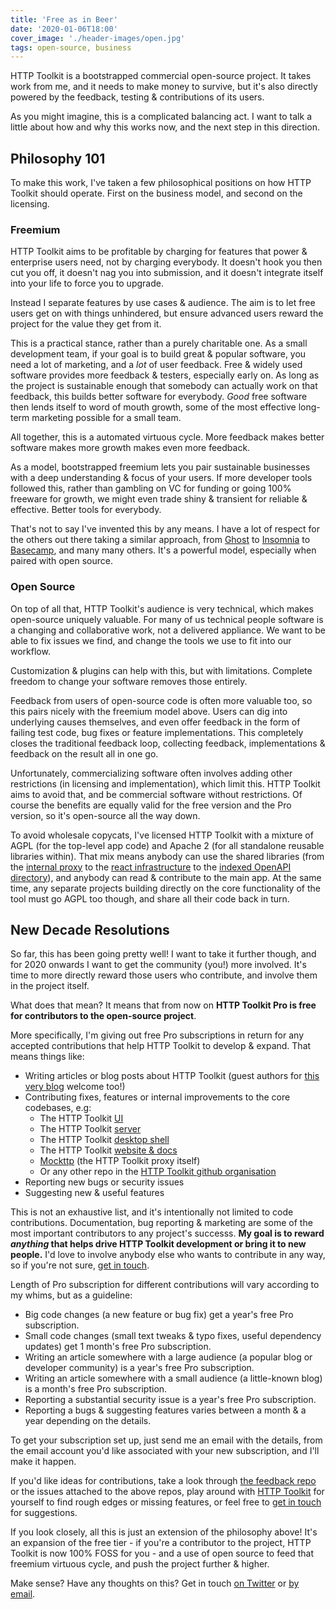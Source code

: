 ```yaml
---
title: 'Free as in Beer'
date: '2020-01-06T18:00'
cover_image: './header-images/open.jpg'
tags: open-source, business
---
```


HTTP Toolkit is a bootstrapped commercial open-source project. It takes work from me, and it needs to make money to survive, but it's also directly powered by the feedback, testing & contributions of its users.

As you might imagine, this is a complicated balancing act. I want to talk a little about how and why this works now, and the next step in this direction.

## Philosophy 101

To make this work, I've taken a few philosophical positions on how HTTP Toolkit should operate. First on the business model, and second on the licensing.

### Freemium
HTTP Toolkit aims to be profitable by charging for features that power & enterprise users need, not by charging everybody. It doesn't hook you then cut you off, it doesn't nag you into submission, and it doesn't integrate itself into your life to force you to upgrade.

Instead I separate features by use cases & audience. The aim is to let free users get on with things unhindered, but ensure advanced users reward the project for the value they get from it.

This is a practical stance, rather than a purely charitable one. As a small development team, if your goal is to build great & popular software, you need a lot of marketing, and a _lot_ of user feedback. Free & widely used software provides more feedback & testers, especially early on. As long as the project is sustainable enough that somebody can actually work on that feedback, this builds better software for everybody. _Good_ free software then lends itself to word of mouth growth, some of the most effective long-term marketing possible for a small team.

All together, this is a automated virtuous cycle. More feedback makes better software makes more growth makes even more feedback.

As a model, bootstrapped freemium lets you pair sustainable businesses with a deep understanding & focus of your users. If more developer tools followed this, rather than gambling on VC for funding or going 100% freeware for growth, we might even trade shiny & transient for reliable & effective. Better tools for everybody.

That's not to say I've invented this by any means. I have a lot of respect for the others out there taking a similar approach, from [Ghost](https://ghost.org/) to [Insomnia](https://insomnia.rest) to [Basecamp](https://basecamp.com/), and many many others. It's a powerful model, especially when paired with open source.

### Open Source

On top of all that, HTTP Toolkit's audience is very technical, which makes open-source uniquely valuable. For many of us technical people software is a changing and collaborative work, not a delivered appliance. We want to be able to fix issues we find, and change the tools we use to fit into our workflow.

Customization & plugins can help with this, but with limitations. Complete freedom to change your software removes those entirely.

Feedback from users of open-source code is often more valuable too, so this pairs nicely with the freemium model above. Users can dig into underlying causes themselves, and even offer feedback in the form of failing test code, bug fixes or feature implementations. This completely closes the traditional feedback loop, collecting feedback, implementations & feedback on the result all in one go.

Unfortunately, commercializing software often involves adding other restrictions (in licensing and implementation), which limit this. HTTP Toolkit aims to avoid that, and be commercial software without restrictions. Of course the benefits are equally valid for the free version and the Pro version, so it's open-source all the way down.

To avoid wholesale copycats, I've licensed HTTP Toolkit with a mixture of AGPL (for the top-level app code) and Apache 2 (for all standalone reusable libraries within). That mix means anybody can use the shared libraries (from the [internal proxy](https://github.com/httptoolkit/mockttp) to the [react infrastructure](https://github.com/httptoolkit/react-reverse-portal) to the [indexed OpenAPI directory](https://github.com/httptoolkit/openapi-directory-js)), and anybody can read & contribute to the main app. At the same time, any separate projects building directly on the core functionality of the tool must go AGPL too though, and share all their code back in turn.

## New Decade Resolutions

So far, this has been going pretty well! I want to take it further though, and for 2020 onwards I want to get the community (you!) more involved. It's time to more directly reward those users who contribute, and involve them in the project itself.

What does that mean? It means that from now on **HTTP Toolkit Pro is free for contributors to the open-source project**.

More specifically, I'm giving out free Pro subscriptions in return for any accepted contributions that help HTTP Toolkit to develop & expand. That means things like:

* Writing articles or blog posts about HTTP Toolkit (guest authors for [this very blog](https://httptoolkit.com/blog/) welcome too!)
* Contributing fixes, features or internal improvements to the core codebases, e.g:
  * The HTTP Toolkit [UI](https://github.com/httptoolkit/httptoolkit-ui)
  * The HTTP Toolkit [server](https://github.com/httptoolkit/httptoolkit-server)
  * The HTTP Toolkit [desktop shell](https://github.com/httptoolkit/httptoolkit-desktop)
  * The HTTP Toolkit [website & docs](https://github.com/httptoolkit/httptoolkit-website)
  * [Mockttp](https://github.com/httptoolkit/mockttp) (the HTTP Toolkit proxy itself)
  * Or any other repo in the [HTTP Toolkit github organisation](https://github.com/httptoolkit/)
* Reporting new bugs or security issues
* Suggesting new & useful features

This is not an exhaustive list, and it's intentionally not limited to code contributions. Documentation, bug reporting & marketing are some of the most important contributors to any project's successs. **My goal is to reward _anything_ that helps drive HTTP Toolkit development or bring it to new people.** I'd love to involve anybody else who wants to contribute in any way, so if you're not sure, [get in touch](/contact/).

Length of Pro subscription for different contributions will vary according to my whims, but as a guideline:

* Big code changes (a new feature or bug fix) get a year's free Pro subscription.
* Small code changes (small text tweaks & typo fixes, useful dependency updates) get 1 month's free Pro subscription.
* Writing an article somewhere with a large audience (a popular blog or developer community) is a year's free Pro subscription.
* Writing an article somewhere with a small audience (a little-known blog) is a month's free Pro subscription.
* Reporting a substantial security issue is a year's free Pro subscription.
* Reporting a bugs & suggesting features varies between a month & a year depending on the details.

To get your subscription set up, just send me an email with the details, from the email account you'd like associated with your new subscription, and I'll make it happen.

If you'd like ideas for contributions, take a look through [the feedback repo](https://github.com/httptoolkit/httptoolkit) or the issues attached to the above repos, play around with [HTTP Toolkit](/) for yourself to find rough edges or missing features, or feel free to [get in touch](/contact/) for suggestions.

If you look closely, all this is just an extension of the philosophy above! It's an expansion of the free tier - if you're a contributor to the project, HTTP Toolkit is now 100% FOSS for you - and a use of open source to feed that freemium virtuous cycle, and push the project further & higher.

Make sense? Have any thoughts on this? Get in touch [on Twitter](https://twitter.com/pimterry) or [by email](/contact/).